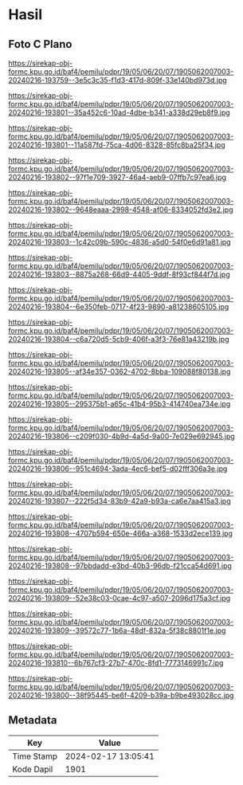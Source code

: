 # Hasil

## Foto C Plano

https://sirekap-obj-formc.kpu.go.id/baf4/pemilu/pdpr/19/05/06/20/07/1905062007003-20240216-193759--3e5c3c35-f1d3-417d-809f-33e140bd973d.jpg

https://sirekap-obj-formc.kpu.go.id/baf4/pemilu/pdpr/19/05/06/20/07/1905062007003-20240216-193801--35a452c6-10ad-4dbe-b341-a338d29eb8f9.jpg

https://sirekap-obj-formc.kpu.go.id/baf4/pemilu/pdpr/19/05/06/20/07/1905062007003-20240216-193801--11a587fd-75ca-4d06-8328-85fc8ba25f34.jpg

https://sirekap-obj-formc.kpu.go.id/baf4/pemilu/pdpr/19/05/06/20/07/1905062007003-20240216-193802--97f1e709-3927-46a4-aeb9-07ffb7c97ea6.jpg

https://sirekap-obj-formc.kpu.go.id/baf4/pemilu/pdpr/19/05/06/20/07/1905062007003-20240216-193802--9648eaaa-2998-4548-af06-8334052fd3e2.jpg

https://sirekap-obj-formc.kpu.go.id/baf4/pemilu/pdpr/19/05/06/20/07/1905062007003-20240216-193803--1c42c09b-590c-4836-a5d0-54f0e6d91a81.jpg

https://sirekap-obj-formc.kpu.go.id/baf4/pemilu/pdpr/19/05/06/20/07/1905062007003-20240216-193803--8875a268-66d9-4405-9ddf-8f93cf844f7d.jpg

https://sirekap-obj-formc.kpu.go.id/baf4/pemilu/pdpr/19/05/06/20/07/1905062007003-20240216-193804--6e350feb-0717-4f23-9890-a81238605105.jpg

https://sirekap-obj-formc.kpu.go.id/baf4/pemilu/pdpr/19/05/06/20/07/1905062007003-20240216-193804--c6a720d5-5cb9-406f-a3f3-76e81a43219b.jpg

https://sirekap-obj-formc.kpu.go.id/baf4/pemilu/pdpr/19/05/06/20/07/1905062007003-20240216-193805--af34e357-0362-4702-8bba-109088f80138.jpg

https://sirekap-obj-formc.kpu.go.id/baf4/pemilu/pdpr/19/05/06/20/07/1905062007003-20240216-193805--295375b1-a65c-41b4-95b3-414740ea734e.jpg

https://sirekap-obj-formc.kpu.go.id/baf4/pemilu/pdpr/19/05/06/20/07/1905062007003-20240216-193806--c209f030-4b9d-4a5d-9a00-7e029e692945.jpg

https://sirekap-obj-formc.kpu.go.id/baf4/pemilu/pdpr/19/05/06/20/07/1905062007003-20240216-193806--951c4694-3ada-4ec6-bef5-d02fff306a3e.jpg

https://sirekap-obj-formc.kpu.go.id/baf4/pemilu/pdpr/19/05/06/20/07/1905062007003-20240216-193807--222f5d34-83b9-42a9-b93a-ca6e7aa415a3.jpg

https://sirekap-obj-formc.kpu.go.id/baf4/pemilu/pdpr/19/05/06/20/07/1905062007003-20240216-193808--4707b594-650e-466a-a368-1533d2ece139.jpg

https://sirekap-obj-formc.kpu.go.id/baf4/pemilu/pdpr/19/05/06/20/07/1905062007003-20240216-193808--97bbdadd-e3bd-40b3-96db-f21cca54d691.jpg

https://sirekap-obj-formc.kpu.go.id/baf4/pemilu/pdpr/19/05/06/20/07/1905062007003-20240216-193809--52e38c03-0cae-4c97-a507-2096d175a3cf.jpg

https://sirekap-obj-formc.kpu.go.id/baf4/pemilu/pdpr/19/05/06/20/07/1905062007003-20240216-193809--39572c77-1b6a-48df-832a-5f38c8801f1e.jpg

https://sirekap-obj-formc.kpu.go.id/baf4/pemilu/pdpr/19/05/06/20/07/1905062007003-20240216-193810--6b767cf3-27b7-470c-8fd1-7773146991c7.jpg

https://sirekap-obj-formc.kpu.go.id/baf4/pemilu/pdpr/19/05/06/20/07/1905062007003-20240216-193800--38f95445-be6f-4209-b39a-b9be493028cc.jpg


## Metadata

| Key        | Value               |
| ---------- | ------------------- |
| Time Stamp | 2024-02-17 13:05:41 |
| Kode Dapil | 1901                |



